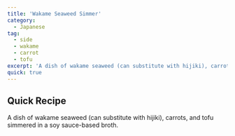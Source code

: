 ```yaml
---
title: 'Wakame Seaweed Simmer'
category:
  - Japanese
tag:
  - side
  - wakame
  - carrot
  - tofu
excerpt: 'A dish of wakame seaweed (can substitute with hijiki), carrots, and tofu simmered in a soy sauce-based broth.'
quick: true
---
```


## Quick Recipe

A dish of wakame seaweed (can substitute with hijiki), carrots, and tofu simmered in a soy sauce-based broth.
